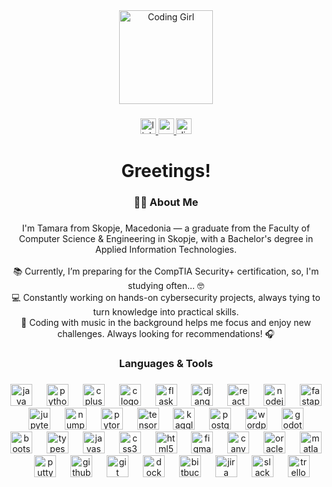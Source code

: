 <div align="center">
  <picture>
    <img height="150" src="https://media.tenor.com/IF2JdxzmyN4AAAAj/coding-girl.gif" alt="Coding Girl" />
  </picture>
</div>

###

<div align="center">
  <a href="https://www.linkedin.com/in/tamara-georgieva-3b79b1209/" target="_blank">
    <img src="https://img.shields.io/static/v1?message=LinkedIn&logo=linkedin&label=&color=0077B5&logoColor=white&labelColor=&style=for-the-badge" height="25" alt="linkedin logo" />
  </a>
  <a href="mailto:tamarageorgieva2001@gmail.com">
    <img src="https://img.shields.io/static/v1?message=Gmail&logo=gmail&label=&color=D14836&logoColor=white&labelColor=&style=for-the-badge" height="25" alt="gmail logo" />
  </a>
  <a href="https://discordapp.com/users/AverageAvie" target="_blank">
    <img src="https://img.shields.io/static/v1?message=Discord&logo=discord&label=&color=7289DA&logoColor=white&labelColor=&style=for-the-badge" height="25" alt="discord logo" />
  </a>
</div>


###

<h1 align="center">Greetings!</h1>

###

<h3 align="center">👩‍💻  About Me</h3>

###

<p align="center">
  I'm Tamara from Skopje, Macedonia — a graduate from the Faculty of Computer Science & Engineering in Skopje, with a Bachelor's degree in Applied Information Technologies.<br><br>
    📚 Currently, I’m preparing for the CompTIA Security+ certification, so, I'm studying often... 🤓 <br>
    💻 Constantly working on hands-on cybersecurity projects, always tying to turn knowledge into practical skills. <br>
    🎵 Coding with music in the background helps me focus and enjoy new challenges. Always looking for recommendations! 🎧  
</p>

###

<h3 align="center">Languages & Tools</h3>

###

<div align="center">
  <img src="https://cdn.jsdelivr.net/gh/devicons/devicon/icons/java/java-original.svg" height="35" alt="java logo"  />
  <img width="15" />
  <img src="https://cdn.jsdelivr.net/gh/devicons/devicon/icons/python/python-original.svg" height="35" alt="python logo"  />
  <img width="15" />
  <img src="https://cdn.jsdelivr.net/gh/devicons/devicon/icons/cplusplus/cplusplus-original.svg" height="35" alt="cplusplus logo"  />
  <img width="15" />
  <img src="https://cdn.jsdelivr.net/gh/devicons/devicon/icons/c/c-original.svg" height="35" alt="c logo"  />
  <img width="15" />
  <img src="https://cdn.jsdelivr.net/gh/devicons/devicon/icons/flask/flask-original.svg" height="35" alt="flask logo"  />
  <img width="15" />
  <img src="https://cdn.jsdelivr.net/gh/devicons/devicon/icons/django/django-plain.svg" height="35" alt="django logo"  />
  <img width="15" />
  <img src="https://cdn.jsdelivr.net/gh/devicons/devicon/icons/react/react-original.svg" height="35" alt="react logo"  />
  <img width="15" />
  <img src="https://cdn.jsdelivr.net/gh/devicons/devicon/icons/nodejs/nodejs-original.svg" height="35" alt="nodejs logo"  />
  <img width="15" />
  <img src="https://cdn.jsdelivr.net/gh/devicons/devicon/icons/fastapi/fastapi-original.svg" height="35" alt="fastapi logo"  />
  <img width="15" />
  <img src="https://cdn.jsdelivr.net/gh/devicons/devicon/icons/jupyter/jupyter-original.svg" height="35" alt="jupyter logo"  />
  <img width="15" />
  <img src="https://cdn.jsdelivr.net/gh/devicons/devicon/icons/numpy/numpy-original.svg" height="35" alt="numpy logo"  />
  <img width="15" />
  <img src="https://cdn.jsdelivr.net/gh/devicons/devicon/icons/pytorch/pytorch-original.svg" height="35" alt="pytorch logo"  />
  <img width="15" />
  <img src="https://cdn.jsdelivr.net/gh/devicons/devicon/icons/tensorflow/tensorflow-original.svg" height="35" alt="tensorflow logo"  />
  <img width="15" />
  <img src="https://cdn.jsdelivr.net/gh/devicons/devicon/icons/kaggle/kaggle-original.svg" height="35" alt="kaggle logo"  />
  <img width="15" />
  <img src="https://cdn.jsdelivr.net/gh/devicons/devicon/icons/postgresql/postgresql-original.svg" height="35" alt="postgresql logo"  />
  <img width="15" />
  <img src="https://cdn.jsdelivr.net/gh/devicons/devicon/icons/wordpress/wordpress-original.svg" height="35" alt="wordpress logo"  />
  <img width="15" />
  <img src="https://cdn.jsdelivr.net/gh/devicons/devicon/icons/godot/godot-original.svg" height="35" alt="godot logo"  />
  <img width="15" />
  <img src="https://cdn.jsdelivr.net/gh/devicons/devicon/icons/bootstrap/bootstrap-original.svg" height="35" alt="bootstrap logo"  />
  <img width="15" />
  <img src="https://cdn.jsdelivr.net/gh/devicons/devicon/icons/typescript/typescript-original.svg" height="35" alt="typescript logo"  />
  <img width="15" />
  <img src="https://cdn.jsdelivr.net/gh/devicons/devicon/icons/javascript/javascript-original.svg" height="35" alt="javascript logo"  />
  <img width="15" />
  <img src="https://cdn.jsdelivr.net/gh/devicons/devicon/icons/css3/css3-original.svg" height="35" alt="css3 logo"  />
  <img width="15" />
  <img src="https://cdn.jsdelivr.net/gh/devicons/devicon/icons/html5/html5-original.svg" height="35" alt="html5 logo"  />
  <img width="15" />
  <img src="https://cdn.jsdelivr.net/gh/devicons/devicon/icons/figma/figma-original.svg" height="35" alt="figma logo"  />
  <img width="15" />
  <img src="https://cdn.jsdelivr.net/gh/devicons/devicon/icons/canva/canva-original.svg" height="35" alt="canva logo"  />
  <img width="15" />
  <img src="https://cdn.jsdelivr.net/gh/devicons/devicon/icons/oracle/oracle-original.svg" height="35" alt="oracle logo"  />
  <img width="15" />
  <img src="https://cdn.jsdelivr.net/gh/devicons/devicon/icons/matlab/matlab-original.svg" height="35" alt="matlab logo"  />
  <img width="15" />
  <img src="https://cdn.jsdelivr.net/gh/devicons/devicon/icons/putty/putty-original.svg" height="35" alt="putty logo"  />
  <img width="15" />
  <img src="https://cdn.jsdelivr.net/gh/devicons/devicon/icons/github/github-original.svg" height="35" alt="github logo"  />
  <img width="15" />
  <img src="https://cdn.jsdelivr.net/gh/devicons/devicon/icons/git/git-original.svg" height="35" alt="git logo"  />
  <img width="15" />
  <img src="https://cdn.jsdelivr.net/gh/devicons/devicon/icons/docker/docker-plain-wordmark.svg" height="35" alt="docker logo"  />
  <img width="15" />
  <img src="https://cdn.jsdelivr.net/gh/devicons/devicon/icons/bitbucket/bitbucket-original.svg" height="35" alt="bitbucket logo"  />
  <img width="15" />
  <img src="https://cdn.jsdelivr.net/gh/devicons/devicon/icons/jira/jira-original.svg" height="35" alt="jira logo"  />
  <img width="15" />
  <img src="https://cdn.jsdelivr.net/gh/devicons/devicon/icons/slack/slack-original.svg" height="35" alt="slack logo"  />
  <img width="15" />
  <img src="https://cdn.jsdelivr.net/gh/devicons/devicon/icons/trello/trello-plain.svg" height="35" alt="trello logo"  />
</div>

###
